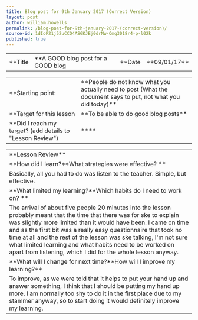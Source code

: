 ```yaml
---
title: Blog post for 9th January 2017 (Correct Version)
layout: post
author: william.howells
permalink: /blog-post-for-9th-january-2017-(correct-version)/
source-id: 1dIoP21j52uCCQ4ASGKJEj0drNw-Omq3018r4-p-l02k
published: true
---
```

<table>
  <tr>
    <td>**Title</td>
    <td>**A GOOD blog post for a GOOD blog</td>
    <td>**Date</td>
    <td>**09/01/17**</td>
  </tr>
</table>


<table>
  <tr>
    <td>
**Starting point:</td>
    <td>
**People do not know what you actually need to post (What the document says to put, not what you did today)**</td>
  </tr>
  <tr>
    <td>
**Target for this lesson</td>
    <td>
**To be able to do good blog posts**</td>
  </tr>
  <tr>
    <td>
**Did I reach my target? 
(add details to "Lesson Review")</td>
    <td> 
****</td>
  </tr>
</table>


<table>
  <tr>
    <td>
**Lesson Review**</td>
  </tr>
  <tr>
    <td>
**How did I learn?**What strategies were effective? **</td>
  </tr>
  <tr>
    <td>            
Basically, all you had to do was listen to the teacher.
Simple, but effective.</td>
  </tr>
  <tr>
    <td>**What limited my learning?**Which habits do I need to work on? **</td>
  </tr>
  <tr>
    <td>                
The arrival of about five people 20 minutes into the lesson probably meant that the time that there was for ske to explain was slightly more limited than it would have been.  I came on time and as the first bit was a really easy questionnaire that took no time at all and the rest of the lesson was ske talking, I'm not sure what limited learning and what habits need to be worked on apart from listening, which I did for the whole lesson anyway.
                         </td>
  </tr>
  <tr>
    <td>
**What will I change for next time?**How will I improve my learning?**</td>
  </tr>
  <tr>
    <td>                    
To improve, as we were told that it helps to put your hand up and answer something, I think that I should be putting my hand up more.  I am normally too shy to do it in the first place due to my stammer anyway, so to start doing it would definitely improve my learning.
                       </td>
  </tr>
</table>



